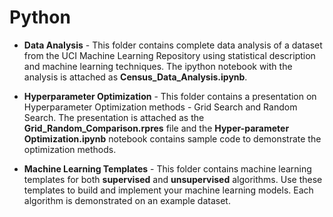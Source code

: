 # Python 

* **Data Analysis** - This folder contains complete data analysis of a dataset from the UCI Machine Learning Repository using statistical description and machine learning techniques. The ipython notebook with the analysis is attached as **Census_Data_Analysis.ipynb**. 

* **Hyperparameter Optimization** - This folder contains a presentation on Hyperparameter Optimization methods - Grid Search and Random Search. The presentation is attached as the **Grid_Random_Comparison.rpres** file and the **Hyper-parameter Optimization.ipynb** notebook contains sample code to demonstrate the optimization methods. 

* **Machine Learning Templates** - This folder contains machine learning templates for both **supervised** and **unsupervised** algorithms. Use these templates to build and implement your machine learning models. Each algorithm is demonstrated on an example dataset. 
